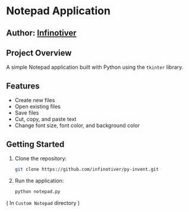 # Notepad Application
## Author: [Infinotiver](https://github.com/infinotiver)

## Project Overview

A simple Notepad application built with Python using the `tkinter` library.

## Features

- Create new files
- Open existing files
- Save files
- Cut, copy, and paste text
- Change font size, font color, and background color

## Getting Started

1. Clone the repository:

    ```bash
    git clone https://github.com/infinotiver/py-invent.git
    ```

2. Run the application:

    ```bash
    python notepad.py
    ```
( In  `Custom Notepad` directory )

